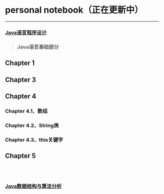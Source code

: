 # personal notebook（正在更新中）
---

### [Java语言程序设计](https://github.com/gzxn/notebook/tree/main/JavaNote)


> ### Java语言基础部分
## Chapter 1

## Chapter 3

## Chapter 4
### Chapter 4.1、数组
### Chapter 4.2、String类
### Chapter 4.3、this关键字

## Chapter 5

<br>
<br>

### [Java数据结构与算法分析](https://github.com/gzxn/notebook/tree/main/JavaDataStructureNote)